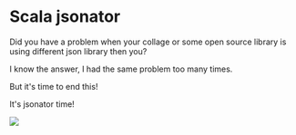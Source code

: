 # Scala jsonator

Did you have a problem when your collage or some open source library is using different json library then you?

I know the answer, I had the same problem too many times. 

But it's time to end this! 

It's jsonator time!

![](https://media.giphy.com/media/aRK67eTsU5UqY/giphy.gif)